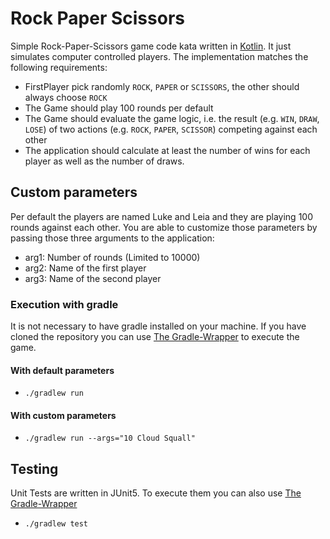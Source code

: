 # Rock Paper Scissors

Simple Rock-Paper-Scissors game code kata written in [Kotlin](https://kotlinlang.org/). It just simulates computer
controlled players. The implementation matches the following requirements:
- FirstPlayer pick randomly `ROCK`, `PAPER` or `SCISSORS`, the other should always choose `ROCK`
- The Game should play 100 rounds per default
- The Game should evaluate the game logic, i.e. the result (e.g. `WIN`, `DRAW`, `LOSE`) of two actions 
(e.g. `ROCK`, `PAPER`, `SCISSOR`) competing against each other
- The application should calculate at least the number of wins for each player as well as the number of draws.


## Custom parameters

Per default the players are named Luke and Leia and they are playing 100 rounds against each other.
You are able to customize those parameters by passing those three arguments to the application:
- arg1: Number of rounds (Limited to 10000)
- arg2: Name of the first player
- arg3: Name of the second player


### Execution with gradle

It is not necessary to have gradle installed on your machine. If you have cloned the repository you can use 
[The Gradle-Wrapper](https://docs.gradle.org/current/userguide/gradle_wrapper.html) to execute the game.


#### With default parameters

- `./gradlew run`


#### With custom parameters

- `./gradlew run --args="10 Cloud Squall"`

## Testing

Unit Tests are written in JUnit5. To execute them you can also use [The Gradle-Wrapper](https://docs.gradle.org/current/userguide/gradle_wrapper.html)
- `./gradlew test`